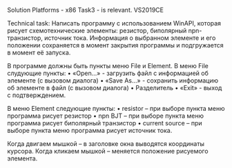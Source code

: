 Solution Platforms - x86
Task3 - is relevant.
VS2019CE

Technical task:
Написать программу с использованием WinAPI, которая рисует схемотехнические элементы:
резистор, биполярный npn-транзистор, источник тока.
Информация о выбранном элементе и его положении сохраняется в момент закрытия программы и подгружается в момент её запуска.

В программе должны быть пункты меню File и Element.
В меню File слудующие пункты:
• «Open...» - загрузить файл с информацией об элементе (с вызовом диалога)
• «Save As...» - сохранить информацию об элементе в файл (с вызовом диалога)
• Разделитель
• «Exit» - выход с подтверждением.

В меню Element следующие пункты:
• resistor – при выборе пункта меню программа рисует резистор
• npn BJT – при выборе пункта меню программа рисует биполярный транзистор
• current source – при выборе пункта меню программа рисует источник тока.

Когда двигаем мышкой – в заголовке окна выводятся координаты курсора.
Когда кликаем мышкой – меняется положение рисуемого элемента.
